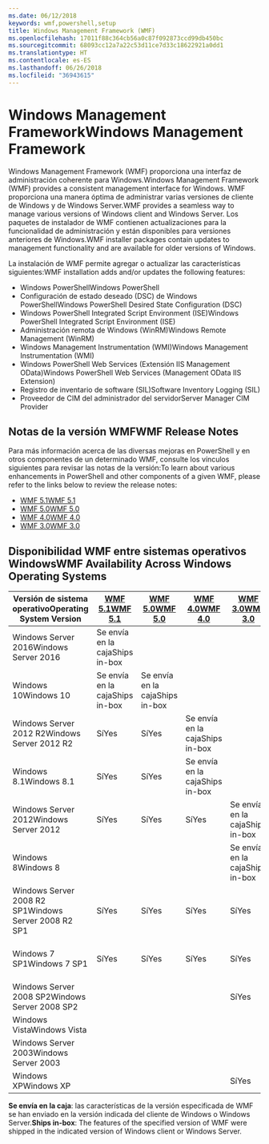 ```yaml
---
ms.date: 06/12/2018
keywords: wmf,powershell,setup
title: Windows Management Framework (WMF)
ms.openlocfilehash: 17011f88c364cb56a0c87f092873ccd99db450bc
ms.sourcegitcommit: 68093cc12a7a22c53d11ce7d33c18622921a0dd1
ms.translationtype: HT
ms.contentlocale: es-ES
ms.lasthandoff: 06/26/2018
ms.locfileid: "36943615"
---
```

# <a name="windows-management-framework"></a><span data-ttu-id="c149f-103">Windows Management Framework</span><span class="sxs-lookup"><span data-stu-id="c149f-103">Windows Management Framework</span></span>

<span data-ttu-id="c149f-104">Windows Management Framework (WMF) proporciona una interfaz de administración coherente para Windows.</span><span class="sxs-lookup"><span data-stu-id="c149f-104">Windows Management Framework (WMF) provides a consistent management interface for Windows.</span></span> <span data-ttu-id="c149f-105">WMF proporciona una manera óptima de administrar varias versiones de cliente de Windows y de Windows Server.</span><span class="sxs-lookup"><span data-stu-id="c149f-105">WMF provides a seamless way to manage various versions of Windows client and Windows Server.</span></span> <span data-ttu-id="c149f-106">Los paquetes de instalador de WMF contienen actualizaciones para la funcionalidad de administración y están disponibles para versiones anteriores de Windows.</span><span class="sxs-lookup"><span data-stu-id="c149f-106">WMF installer packages contain updates to management functionality and are available for older versions of Windows.</span></span>

<span data-ttu-id="c149f-107">La instalación de WMF permite agregar o actualizar las características siguientes:</span><span class="sxs-lookup"><span data-stu-id="c149f-107">WMF installation adds and/or updates the following features:</span></span>

- <span data-ttu-id="c149f-108">Windows PowerShell</span><span class="sxs-lookup"><span data-stu-id="c149f-108">Windows PowerShell</span></span>
- <span data-ttu-id="c149f-109">Configuración de estado deseado (DSC) de Windows PowerShell</span><span class="sxs-lookup"><span data-stu-id="c149f-109">Windows PowerShell Desired State Configuration (DSC)</span></span>
- <span data-ttu-id="c149f-110">Windows PowerShell Integrated Script Environment (ISE)</span><span class="sxs-lookup"><span data-stu-id="c149f-110">Windows PowerShell Integrated Script Environment (ISE)</span></span>
- <span data-ttu-id="c149f-111">Administración remota de Windows (WinRM)</span><span class="sxs-lookup"><span data-stu-id="c149f-111">Windows Remote Management (WinRM)</span></span>
- <span data-ttu-id="c149f-112">Windows Management Instrumentation (WMI)</span><span class="sxs-lookup"><span data-stu-id="c149f-112">Windows Management Instrumentation (WMI)</span></span>
- <span data-ttu-id="c149f-113">Windows PowerShell Web Services (Extensión IIS Management OData)</span><span class="sxs-lookup"><span data-stu-id="c149f-113">Windows PowerShell Web Services (Management OData IIS Extension)</span></span>
- <span data-ttu-id="c149f-114">Registro de inventario de software (SIL)</span><span class="sxs-lookup"><span data-stu-id="c149f-114">Software Inventory Logging (SIL)</span></span>
- <span data-ttu-id="c149f-115">Proveedor de CIM del administrador del servidor</span><span class="sxs-lookup"><span data-stu-id="c149f-115">Server Manager CIM Provider</span></span>

## <a name="wmf-release-notes"></a><span data-ttu-id="c149f-116">Notas de la versión WMF</span><span class="sxs-lookup"><span data-stu-id="c149f-116">WMF Release Notes</span></span>

<span data-ttu-id="c149f-117">Para más información acerca de las diversas mejoras en PowerShell y en otros componentes de un determinado WMF, consulte los vínculos siguientes para revisar las notas de la versión:</span><span class="sxs-lookup"><span data-stu-id="c149f-117">To learn about various enhancements in PowerShell and other components of a given WMF, please refer to the links below to review the release notes:</span></span>

- [<span data-ttu-id="c149f-118">WMF 5.1</span><span class="sxs-lookup"><span data-stu-id="c149f-118">WMF 5.1</span></span>](5.1/release-notes.md)
- [<span data-ttu-id="c149f-119">WMF 5.0</span><span class="sxs-lookup"><span data-stu-id="c149f-119">WMF 5.0</span></span>](5.0/releasenotes.md)
- [<span data-ttu-id="c149f-120">WMF 4.0</span><span class="sxs-lookup"><span data-stu-id="c149f-120">WMF 4.0</span></span>](https://download.microsoft.com/download/3/D/6/3D61D262-8549-4769-A660-230B67E15B25/Windows%20Management%20Framework%204%200%20Release%20Notes.docx)
- [<span data-ttu-id="c149f-121">WMF 3.0</span><span class="sxs-lookup"><span data-stu-id="c149f-121">WMF 3.0</span></span>](https://download.microsoft.com/download/E/7/6/E76850B8-DA6E-4FF5-8CCE-A24FC513FD16/WMF%203%20Release%20Notes.docx)

## <a name="wmf-availability-across-windows-operating-systems"></a><span data-ttu-id="c149f-122">Disponibilidad WMF entre sistemas operativos Windows</span><span class="sxs-lookup"><span data-stu-id="c149f-122">WMF Availability Across Windows Operating Systems</span></span>

|<span data-ttu-id="c149f-123">Versión de sistema operativo</span><span class="sxs-lookup"><span data-stu-id="c149f-123">Operating System Version</span></span>  |<span data-ttu-id="c149f-124">[WMF 5.1][]</span><span class="sxs-lookup"><span data-stu-id="c149f-124">[WMF 5.1][]</span></span> |<span data-ttu-id="c149f-125">[WMF 5.0][]</span><span class="sxs-lookup"><span data-stu-id="c149f-125">[WMF 5.0][]</span></span> |<span data-ttu-id="c149f-126">[WMF 4.0][]</span><span class="sxs-lookup"><span data-stu-id="c149f-126">[WMF 4.0][]</span></span> |<span data-ttu-id="c149f-127">[WMF 3.0][]</span><span class="sxs-lookup"><span data-stu-id="c149f-127">[WMF 3.0][]</span></span>  |<span data-ttu-id="c149f-128">[WMF 2.0][]</span><span class="sxs-lookup"><span data-stu-id="c149f-128">[WMF 2.0][]</span></span> |
|--------------------------|------------|------------|------------|-------------|------------|
|<span data-ttu-id="c149f-129">Windows Server 2016</span><span class="sxs-lookup"><span data-stu-id="c149f-129">Windows Server 2016</span></span>       |<span data-ttu-id="c149f-130">Se envía en la caja</span><span class="sxs-lookup"><span data-stu-id="c149f-130">Ships in-box</span></span>|            |            |             |            |
|<span data-ttu-id="c149f-131">Windows 10</span><span class="sxs-lookup"><span data-stu-id="c149f-131">Windows 10</span></span>                |<span data-ttu-id="c149f-132">Se envía en la caja</span><span class="sxs-lookup"><span data-stu-id="c149f-132">Ships in-box</span></span>|<span data-ttu-id="c149f-133">Se envía en la caja</span><span class="sxs-lookup"><span data-stu-id="c149f-133">Ships in-box</span></span>|            |             |            |
|<span data-ttu-id="c149f-134">Windows Server 2012 R2</span><span class="sxs-lookup"><span data-stu-id="c149f-134">Windows Server 2012 R2</span></span>    |<span data-ttu-id="c149f-135">Sí</span><span class="sxs-lookup"><span data-stu-id="c149f-135">Yes</span></span>         |<span data-ttu-id="c149f-136">Sí</span><span class="sxs-lookup"><span data-stu-id="c149f-136">Yes</span></span>         |<span data-ttu-id="c149f-137">Se envía en la caja</span><span class="sxs-lookup"><span data-stu-id="c149f-137">Ships in-box</span></span>|             |            |
|<span data-ttu-id="c149f-138">Windows 8.1</span><span class="sxs-lookup"><span data-stu-id="c149f-138">Windows 8.1</span></span>               |<span data-ttu-id="c149f-139">Sí</span><span class="sxs-lookup"><span data-stu-id="c149f-139">Yes</span></span>         |<span data-ttu-id="c149f-140">Sí</span><span class="sxs-lookup"><span data-stu-id="c149f-140">Yes</span></span>         |<span data-ttu-id="c149f-141">Se envía en la caja</span><span class="sxs-lookup"><span data-stu-id="c149f-141">Ships in-box</span></span>|             |            |
|<span data-ttu-id="c149f-142">Windows Server 2012</span><span class="sxs-lookup"><span data-stu-id="c149f-142">Windows Server 2012</span></span>       |<span data-ttu-id="c149f-143">Sí</span><span class="sxs-lookup"><span data-stu-id="c149f-143">Yes</span></span>         |<span data-ttu-id="c149f-144">Sí</span><span class="sxs-lookup"><span data-stu-id="c149f-144">Yes</span></span>         |<span data-ttu-id="c149f-145">Sí</span><span class="sxs-lookup"><span data-stu-id="c149f-145">Yes</span></span>         |<span data-ttu-id="c149f-146">Se envía en la caja</span><span class="sxs-lookup"><span data-stu-id="c149f-146">Ships in-box</span></span> |            |
|<span data-ttu-id="c149f-147">Windows 8</span><span class="sxs-lookup"><span data-stu-id="c149f-147">Windows 8</span></span>                 |            |            |            |<span data-ttu-id="c149f-148">Se envía en la caja</span><span class="sxs-lookup"><span data-stu-id="c149f-148">Ships in-box</span></span> |            |
|<span data-ttu-id="c149f-149">Windows Server 2008 R2 SP1</span><span class="sxs-lookup"><span data-stu-id="c149f-149">Windows Server 2008 R2 SP1</span></span>|<span data-ttu-id="c149f-150">Sí</span><span class="sxs-lookup"><span data-stu-id="c149f-150">Yes</span></span>         |<span data-ttu-id="c149f-151">Sí</span><span class="sxs-lookup"><span data-stu-id="c149f-151">Yes</span></span>         |<span data-ttu-id="c149f-152">Sí</span><span class="sxs-lookup"><span data-stu-id="c149f-152">Yes</span></span>         |<span data-ttu-id="c149f-153">Sí</span><span class="sxs-lookup"><span data-stu-id="c149f-153">Yes</span></span>          |<span data-ttu-id="c149f-154">Se envía en la caja</span><span class="sxs-lookup"><span data-stu-id="c149f-154">Ships in-box</span></span>|
|<span data-ttu-id="c149f-155">Windows 7 SP1</span><span class="sxs-lookup"><span data-stu-id="c149f-155">Windows 7 SP1</span></span>             |<span data-ttu-id="c149f-156">Sí</span><span class="sxs-lookup"><span data-stu-id="c149f-156">Yes</span></span>         |<span data-ttu-id="c149f-157">Sí</span><span class="sxs-lookup"><span data-stu-id="c149f-157">Yes</span></span>         |<span data-ttu-id="c149f-158">Sí</span><span class="sxs-lookup"><span data-stu-id="c149f-158">Yes</span></span>         |<span data-ttu-id="c149f-159">Sí</span><span class="sxs-lookup"><span data-stu-id="c149f-159">Yes</span></span>          |<span data-ttu-id="c149f-160">Se envía en la caja</span><span class="sxs-lookup"><span data-stu-id="c149f-160">Ships in-box</span></span>|
|<span data-ttu-id="c149f-161">Windows Server 2008 SP2</span><span class="sxs-lookup"><span data-stu-id="c149f-161">Windows Server 2008 SP2</span></span>   |            |            |            |<span data-ttu-id="c149f-162">Sí</span><span class="sxs-lookup"><span data-stu-id="c149f-162">Yes</span></span>          |<span data-ttu-id="c149f-163">Sí</span><span class="sxs-lookup"><span data-stu-id="c149f-163">Yes</span></span>         |
|<span data-ttu-id="c149f-164">Windows Vista</span><span class="sxs-lookup"><span data-stu-id="c149f-164">Windows Vista</span></span>             |            |            |            |             |<span data-ttu-id="c149f-165">Sí</span><span class="sxs-lookup"><span data-stu-id="c149f-165">Yes</span></span>         |
|<span data-ttu-id="c149f-166">Windows Server 2003</span><span class="sxs-lookup"><span data-stu-id="c149f-166">Windows Server 2003</span></span>       |            |            |            |             |<span data-ttu-id="c149f-167">Sí</span><span class="sxs-lookup"><span data-stu-id="c149f-167">Yes</span></span>         |
|<span data-ttu-id="c149f-168">Windows XP</span><span class="sxs-lookup"><span data-stu-id="c149f-168">Windows XP</span></span>                |            |            |            |<span data-ttu-id="c149f-169">Sí</span><span class="sxs-lookup"><span data-stu-id="c149f-169">Yes</span></span>          |            |

<span data-ttu-id="c149f-170">**Se envía en la caja**: las características de la versión especificada de WMF se han enviado en la versión indicada del cliente de Windows o Windows Server.</span><span class="sxs-lookup"><span data-stu-id="c149f-170">**Ships in-box**: The features of the specified version of WMF were shipped in the indicated version of Windows client or Windows Server.</span></span>

[WMF 5.1]: https://aka.ms/wmf51download
[WMF 5.0]: https://aka.ms/wmf5download
[WMF 4.0]: https://aka.ms/wmf4download
[WMF 3.0]: https://aka.ms/wmf3download
[WMF 2.0]: https://aka.ms/wmf2download
